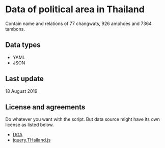 Data of political area in Thailand
================================

Contain name and relations of 77 changwats, 926 amphoes and 7364 tambons.

Data types
--------------
* YAML
* JSON

Last update
------------
18 August 2019


License and agreements
--------------
Do whatever you want with the script. But data source might have its own license as listed below.

* [DGA](https://data.go.th/TermsAndConditions.aspx)
* [jquery.THailand.js](https://github.com/earthchie/jquery.Thailand.js#license)

